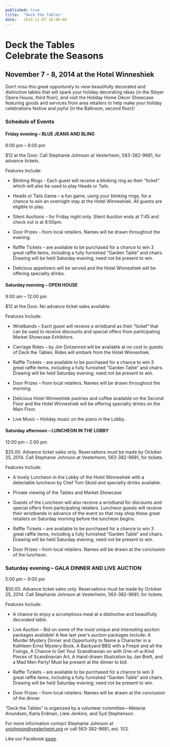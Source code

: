 ```yaml
---
published: true
title:  "Deck the Tables"
date:   2014-11-07 18:00:00
---
```

Deck the Tables <br /> Celebrate the Seasons
============================================

November 7 - 8, 2014 at the Hotel Winneshiek
--------------------------------------------
Don’t miss this great opportunity to view beautifully decorated and distinctive tables that will spark your holiday decorating ideas (in the Steyer Opera House, third floor), and visit the Holiday Home Décor Showcase featuring goods and services from area retailers to help make your holiday celebrations festive and joyful (in the Ballroom, second floor)!

### Schedule of Events

#### Friday evening – BLUE JEANS AND BLING

6:00 pm – 8:00 pm 

$12 at the Door. Call Stephanie Johnson at Vesterheim, 563-382-9681, for advance tickets.

Features Include:

* Blinking Rings - Each guest will receive a blinking ring as their “ticket” which will also be used to play Heads or Tails.

* Heads or Tails Game – a fun game, using your blinking rings, for a chance to win an overnight stay at the Hotel Winneshiek. All guests are eligible to play.

* Silent Auctions – for Friday night only. Silent Auction ends at 7:45 and check out is at 8:00pm.

* Door Prizes – from local retailers. Names will be drawn throughout the evening.

* Raffle Tickets – are available to be purchased for a chance to win 3 great raffle items, including a fully furnished “Garden Table” and chairs. Drawing will be held Saturday evening; need not be present to win.

* Delicious appetizers will be served and the Hotel Winneshiek will be offering specialty drinks.

#### Saturday morning – OPEN HOUSE

9:00 am – 12:00 pm 

$12 at the Door. No advance ticket sales available. 

Features Include:

* Wristbands – Each guest will receive a wristband as their “ticket” that can be used to receive discounts and special offers from participating Market Showcase Exhibitors. 

* Carriage Rides – by Jim Dotzenrod will be available at no cost to guests of Deck the Tables. Rides will embark from the Hotel Winneshiek.

* Raffle Tickets – are available to be purchased for a chance to win 3 great raffle items, including a fully furnished “Garden Table” and chairs. Drawing will be held Saturday evening; need not be present to win.

* Door Prizes – from local retailers. Names will be drawn throughout the morning.

* Delicious Hotel Winneshiek pastries and coffee available on the Second Floor and the Hotel Winneshiek will be offering specialty drinks on the Main Floor. 

* Live Music – Holiday music on the piano in the Lobby.

#### Saturday afternoon – LUNCHEON IN THE LOBBY

12:00 pm – 2:00 pm

$25.00. Advance ticket sales only. Reservations must be made by October 25, 2014. Call Stephanie Johnson at Vesterheim, 563-382-9681, for tickets.

Features Include:

* A lovely Luncheon in the Lobby of the Hotel Winneshiek with a delectable luncheon by Chef Tom Skold and specialty drinks available.

* Private viewing of the Tables and Market Showcase

* Guests of the Luncheon will also receive a wristband for discounts and special offers from participating retailers. Luncheon guests will receive their wristbands in advance of the event so that may shop these great retailers on Saturday morning before the luncheon begins.

* Raffle Tickets – are available to be purchased for a chance to win 3 great raffle items, including a fully furnished “Garden Table” and chairs. Drawing will be held Saturday evening; need not be present to win.

* Door Prizes – from local retailers. Names will be drawn at the conclusion of the luncheon.

### Saturday evening – GALA DINNER AND LIVE AUCTION

5:00 pm – 9:00 pm

$50.00. Advance ticket sales only. Reservations must be made by October 25, 2014. Call Stephanie Johnson at Vesterheim, 563-382-9681, for tickets.

Features Include:

* A chance to enjoy a scrumptious meal at a distinctive and beautifully decorated table.

* Live Auction – Bid on some of the most unique and interesting auction packages available! A few last year’s auction packages include: A Murder Mystery Dinner and Opportunity to Name a Character in a Kathleen Ernst Mystery Book, A Backyard BBQ with a Firepit and all the Fixings, A Chance to Get Your Scandinavian on with One-of-a-Kind Pieces of Scandinavian Art, A Hand-drawn Illustration by Jan Brett, and a Mad Men Party! Must be present at the dinner to bid.

* Raffle Tickets – are available to be purchased for a chance to win 3 great raffle items, including a fully furnished “Garden Table” and chairs. Drawing will be held Saturday evening; need not be present to win.

* Door Prizes – from local retailers. Names will be drawn at the conclusion of the dinner.

“Deck the Tables” is organized by a volunteer committee—Melanie Anundsen, Karla Erdman, Llew Jenkins, and Syd Stephenson.

For more information contact Stephanie Johnson at [snjohnson@vesterheim.org](mailto:snjohnson@vesterheim.org) or call 563-382-9681, ext. 103. 

Like our Facebook [page](https://www.facebook.com/Deckthetables?ref_type=bookmark).
